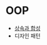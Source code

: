 
# OOP

- [상속과 합성](https://f-lab.kr/insight/inheritance-disadvantages-strategy-pattern-20241221) 
- 디자인 패턴

